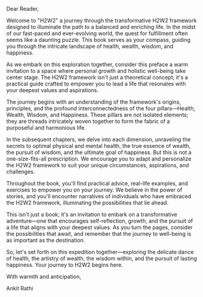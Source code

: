 Dear Reader,

Welcome to "H2W2" a journey through the transformative H2W2 framework designed to illuminate the path to a balanced and enriching life. In the midst of our fast-paced and ever-evolving world, the quest for fulfillment often seems like a daunting puzzle. This book serves as your compass, guiding you through the intricate landscape of health, wealth, wisdom, and happiness.

As we embark on this exploration together, consider this preface a warm invitation to a space where personal growth and holistic well-being take center stage. The H2W2 framework isn't just a theoretical concept; it's a practical guide crafted to empower you to lead a life that resonates with your deepest values and aspirations.

The journey begins with an understanding of the framework's origins, principles, and the profound interconnectedness of the four pillars—Health, Wealth, Wisdom, and Happiness. These pillars are not isolated elements; they are threads intricately woven together to form the fabric of a purposeful and harmonious life.

In the subsequent chapters, we delve into each dimension, unraveling the secrets to optimal physical and mental health, the true essence of wealth, the pursuit of wisdom, and the ultimate goal of happiness. But this is not a one-size-fits-all prescription. We encourage you to adapt and personalize the H2W2 framework to suit your unique circumstances, aspirations, and challenges.

Throughout the book, you'll find practical advice, real-life examples, and exercises to empower you on your journey. We believe in the power of stories, and you'll encounter narratives of individuals who have embraced the H2W2 framework, illuminating the possibilities that lie ahead.

This isn't just a book; it's an invitation to embark on a transformative adventure—one that encourages self-reflection, growth, and the pursuit of a life that aligns with your deepest values. As you turn the pages, consider the possibilities that await, and remember that the journey to well-being is as important as the destination.

So, let's set forth on this expedition together—exploring the delicate dance of health, the artistry of wealth, the wisdom within, and the pursuit of lasting happiness. Your journey to H2W2 begins here.

With warmth and anticipation,

Ankit Rathi
